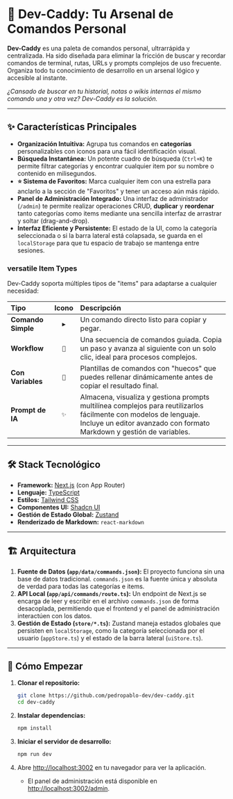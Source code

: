 # 🧰 Dev-Caddy: Tu Arsenal de Comandos Personal

**Dev-Caddy** es una paleta de comandos personal, ultrarrápida y centralizada. Ha sido diseñada para eliminar la fricción de buscar y recordar comandos de terminal, rutas, URLs y prompts complejos de uso frecuente. Organiza todo tu conocimiento de desarrollo en un arsenal lógico y accesible al instante.

_¿Cansado de buscar en tu historial, notas o wikis internas el mismo comando una y otra vez? Dev-Caddy es la solución._

---

## ✨ Características Principales

* **Organización Intuitiva:** Agrupa tus comandos en **categorías** personalizables con iconos para una fácil identificación visual.
* **Búsqueda Instantánea:** Un potente cuadro de búsqueda (`Ctrl+K`) te permite filtrar categorías y encontrar cualquier item por su nombre o contenido en milisegundos.
* **⭐ Sistema de Favoritos:** Marca cualquier item con una estrella para anclarlo a la sección de "Favoritos" y tener un acceso aún más rápido.
* **Panel de Administración Integrado:** Una interfaz de administrador (`/admin`) te permite realizar operaciones CRUD, **duplicar** y **reordenar** tanto categorías como items mediante una sencilla interfaz de arrastrar y soltar (drag-and-drop).
* **Interfaz Eficiente y Persistente:** El estado de la UI, como la categoría seleccionada o si la barra lateral está colapsada, se guarda en el `localStorage` para que tu espacio de trabajo se mantenga entre sesiones.

###  versatile Item Types

Dev-Caddy soporta múltiples tipos de "items" para adaptarse a cualquier necesidad:

| Tipo | Icono | Descripción |
| :--- | :---: | :--- |
| **Comando Simple** | `▶️` | Un comando directo listo para copiar y pegar. |
| **Workflow** | `🚀` | Una secuencia de comandos guiada. Copia un paso y avanza al siguiente con un solo clic, ideal para procesos complejos. |
| **Con Variables** | `📝` | Plantillas de comandos con "huecos" que puedes rellenar dinámicamente antes de copiar el resultado final. |
| **Prompt de IA** | `✨` | Almacena, visualiza y gestiona prompts multilínea complejos para reutilizarlos fácilmente con modelos de lenguaje. Incluye un editor avanzado con formato Markdown y gestión de variables. |

---

## 🛠️ Stack Tecnológico

* **Framework:** [Next.js](https://nextjs.org/) (con App Router)
* **Lenguaje:** [TypeScript](https://www.typescriptlang.org/)
* **Estilos:** [Tailwind CSS](https://tailwindcss.com/)
* **Componentes UI:** [Shadcn UI](https://ui.shadcn.com/)
* **Gestión de Estado Global:** [Zustand](https://github.com/pmndrs/zustand)
* **Renderizado de Markdown:** `react-markdown`

---

## 🏗️ Arquitectura

1.  **Fuente de Datos (`app/data/commands.json`):** El proyecto funciona sin una base de datos tradicional. `commands.json` es la fuente única y absoluta de verdad para todas las categorías e items.
2.  **API Local (`app/api/commands/route.ts`):** Un endpoint de Next.js se encarga de leer y escribir en el archivo `commands.json` de forma desacoplada, permitiendo que el frontend y el panel de administración interactúen con los datos.
3.  **Gestión de Estado (`store/*.ts`):** Zustand maneja estados globales que persisten en `localStorage`, como la categoría seleccionada por el usuario (`appStore.ts`) y el estado de la barra lateral (`uiStore.ts`).

---

## 🚀 Cómo Empezar

1.  **Clonar el repositorio:**
    ```bash
    git clone https://github.com/pedropablo-dev/dev-caddy.git
    cd dev-caddy
    ```

2.  **Instalar dependencias:**
    ```bash
    npm install
    ```

3.  **Iniciar el servidor de desarrollo:**
    ```bash
    npm run dev
    ```

4.  Abre [http://localhost:3002](http://localhost:3002) en tu navegador para ver la aplicación.
    * El panel de administración está disponible en [http://localhost:3002/admin](http://localhost:3002/admin).
